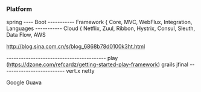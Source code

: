 ### Platform

spring ---- Boot
\----------- Framework { Core, MVC, WebFlux, Integration, Languages
\----------- Cloud { Netflix, Zuul, Ribbon, Hystrix, Consul, Sleuth, Data Flow, AWS

http://blog.sina.com.cn/s/blog_6868b78d0100k3ht.html

\-----------------------------------------
play (https://dzone.com/refcardz/getting-started-play-framework)
grails
jfinal
\--------------------------
vert.x
netty

Google Guava

